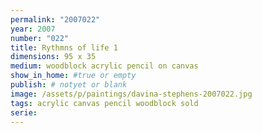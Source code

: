 ```yaml
---
permalink: "2007022"
year: 2007
number: "022"
title: Rythmns of life 1
dimensions: 95 x 35
medium: woodblock acrylic pencil on canvas
show_in_home: #true or empty
publish: # notyet or blank
image: /assets/p/paintings/davina-stephens-2007022.jpg
tags: acrylic canvas pencil woodblock sold
serie: 
---
```

